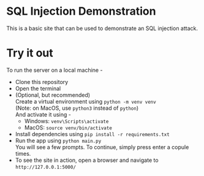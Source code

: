 # SQL Injection Demonstration

This is a basic site that can be used to demonstrate an SQL injection attack.

# Try it out

To run the server on a local machine -

-   Clone this repository
-   Open the terminal
-   (Optional, but recommended)  
     Create a virtual environment using `python -m venv venv`  
     (Note: on MacOS, use `python3` instead of `python`)  
     And activate it using -
    -   Windows: `venv\Scripts\activate`
    -   MacOS: `source venv/bin/activate`
-   Install dependencies using `pip install -r requirements.txt`
-   Run the app using `python main.py`  
    You will see a few prompts. To continue, simply press enter a copule times.
-   To see the site in action, open a browser and navigate to `http://127.0.0.1:5000/`

